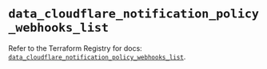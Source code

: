 # `data_cloudflare_notification_policy_webhooks_list`

Refer to the Terraform Registry for docs: [`data_cloudflare_notification_policy_webhooks_list`](https://registry.terraform.io/providers/cloudflare/cloudflare/5.8.2/docs/data-sources/notification_policy_webhooks_list).
